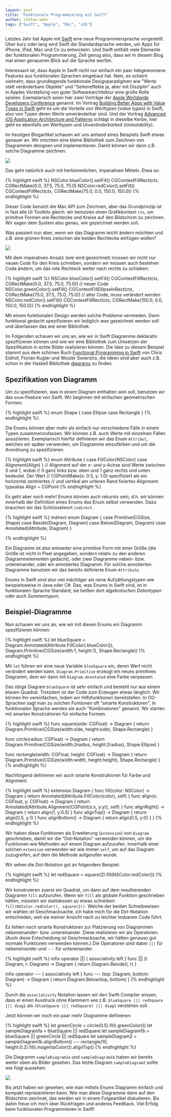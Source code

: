 ```yaml
---
layout: post
title: "Funktionale Programmierung mit Swift"
author: stefan-wehr
tags: ["Swift", "Apple", "Mac", "iOS"]
---
```


Letztes Jahr hat Apple mit [Swift](https://developer.apple.com/swift/)
eine neue Programmiersprache vorgestellt. Über kurz oder lang wird Swift
die Standardsprache werden, um Apps für iPhone, iPad, Mac und Co zu
entwickeln. Und Swift enthält viele Elemente der funktionalen
Programmierung, Zeit genug also, dass wir in diesem Blog mal einen
genaueren Blick auf die Sprache werfen.

Interessant ist, dass Apple in Swift nicht nur einfach ein paar
liebgewonnene Features aus funktionalen Sprachen eingebaut hat. Nein, es
scheint vielmehr, dass grundlegende funktionale Designparadigmen wie
"Werte statt veränderbare Objekte" und "Seiteneffekte ja, aber mit
Disziplin" auch in Apples Vorstellung von guter Softwarearchitektur eine
große Rolle spielen. Exemplarisch seien hier zwei Vorträge der
[Apple Worldwide Developers Conference](https://developer.apple.com/wwdc/) genannt.
Im Vortrag
[Building Better Apps with Value Types in Swift](https://www.youtube.com/watch?v=av4i3x-aZbM)
geht es um die Vorteile von *Werttypen* (*value types*) in Swift, also von
Typen deren Werte unveränderbar sind. Und der Vortrag
[Advanced iOS Application Architecture and Patterns](https://developer.apple.com/videos/play/wwdc2014-229/)
schlägt in dieselbe Kerbe, hier
geht es ebenfalls um Werttypen und *Unveränderbarkeit* (*immutability*).

<!-- more start -->

Im heutigen Blogartikel schauen wir uns anhand eines Beispiels Swift etwas
genauer an. Wir möchten eine kleine Bibliothek zum
Zeichnen von Diagrammen designen und implementieren. Damit können wir dann
z.B. solche Diagramme zeichnen:

<div id="center">
<img src="/files/swift/diag1.png" />
</div>

Das geht natürlich auch mit herkömmlichen, imperativen
Mitteln. Etwa so:

{% highlight swift %}
NSColor.blueColor().setFill()
CGContextFillRect(ctx, CGRectMake(0.0, 37.5, 75.0, 75.0)
NSColor.redColor().setFill()
CGContextFillRect(ctx, CGRectMake(75.0, 0.0, 150.0, 150.0))
{% endhighlight %}

Dieser Code benutzt die Mac API zum Zeichnen, aber das Grundprinzip ist in
fast alle UI-Toolkits gleich: wir benutzen einen Grafikkontext `ctx`, um
primitive Formen wie Rechtecke und Kreise auf den Bildschirm zu
zeichnen. Wir sagen dem System also genau, *wie* gezeichnet werden soll.

Was passiert nun aber, wenn wir das Diagramm leicht ändern möchten und
z.B. eine grünen Kreis zwischen die beiden Rechtecke einfügen wollen?

<div id="center">
<img src="/files/swift/diag2.png" />
</div>

Mit dem imperativen Ansatz (*wie* wird gezeichnet) müssen wir nicht nur
neuen Code für den Kreis schreiben, sondern wir müssen auch bestehen Code
ändern, um das rote Rechteck weiter nach rechts zu schieben:

{% highlight swift %}
NSColor.blueColor().setFill()
CGContextFillRect(ctx, CGRectMake(0.0, 37.5, 75.0, 75.0))
// neuer Code
NSColor.greenColor().setFill()
CGContextFillEllipseInRect(ctx, CGRectMake(75.0, 37.5, 75.0, 75.0))
// alter Code, muss verändert werden
NSColor.redColor().setFill()
CGContextFillRect(ctx, CGRectMake(150.0, 0.0, 150.0, 150.0))
{% endhighlight %}

Mit einem funktionalen Design werden solche Probleme vermieden. Denn
funktional gedacht spezifizieren wir lediglich *was* gezeichnet werden
soll und überlassen das *wie* einer Bibliothek.

Im Folgenden schauen wir uns an, wie wir in Swift Diagramme
deklarativ spezifizieren können und wie wir eine Bibliothek zum Umsetzen
der Spezifikation in echte Bilder realisieren können. Die Idee zu diesem
Beispiel stammt aus dem schönen Buch
[Functional Programming in Swift](https://www.objc.io/books/) von
Chris Eidhof, Florian Kugler und Wouter Swierstra, die Ideen sind aber
auch z.B. schon in der Haskell Bibliothek
[diagrams](http://projects.haskell.org/diagrams/) zu finden.

## Spezifikation von Diagramm

Um zu spezifizieren, was in einem Diagram enthalten sein soll, benutzen
wir das `enum`-Feature von Swift. Wir beginnen mit einfachen geometrischen Formen:

{% highlight swift %}
enum Shape {
    case Ellipse
    case Rectangle
}
{% endhighlight %}

Die Enums können aber mehr als einfach nur verschiedene Fälle in einem
Typen zusammenzufassen. Wir können z.B. auch Werte mit einzelnen Fällen
assoziieren. Exemplarisch hierfür definieren wir das Enum `Attribut`, welches wir
später verwenden, um Diagramme einzufärben und um die Anordnung zu spezifizieren.

{% highlight swift %}
enum Attribute {
    case FillColor(NSColor)
    case Alignment(Align)
}
// Alignment auf der x- und y-Achse sind Werte zwischen 0 und 1, wobei
// 0 ganz links bzw. oben und 1 ganz rechts und unten bedeutet. Der Wert
// CGPointMake(x: 0.5, y: 1.0) spezifiziert als ein horizontal zentriertes
// und vertikal am unteren Rand fixiertes Alignment.
typealias Align = CGPoint
{% endhighlight %}

Es geht aber noch mehr! Enums können auch rekursiv sein, d.h. wir können
innerhalb der Definition eines Enums das Enum selbst verwenden. Dazu
brauchen wir das Schlüsselwort `indirect`.

{% highlight swift %}
indirect enum Diagram {
    case Primitive(CGSize, Shape)
    case Beside(Diagram, Diagram)
    case Below(Diagram, Diagram)
    case Annotated(Attribute, Diagram)
}

{% endhighlight %}

Ein Diagramm ist also entweder eine primitive Form mit einer Größe (die
Größe ist nicht in Pixel angegeben, sondern relativ zu den anderen
Diagrammelementen gedacht), oder zwei Diagramme neben- bzw. untereinander,
oder ein annotiertes Diagramm. Für solche annotierten Diagramme benutzen
wir das bereits definierte Enum `Attribute`.

Enums in Swift sind also viel mächtiger
als reine Aufzählungstypen wie beispielsweise in Java oder C#. Das, was
Enums in Swift sind, ist in funktionalen Sprache Standard;
sie heißen dort
*algebraischen Datentypen* oder auch *Summentypen*.

## Beispiel-Diagramme

Nun schauen wir uns an, wie wir mit diesen Enums ein Diagramm
spezifizieren können:

{% highlight swift %}
let blueSquare = Diagram.Annotated(Attribute.FillColor(.blueColor()),
    Diagram.Primitive(CGSize(width:1, height:1), Shape.Rectangle))
{% endhighlight %}

Mit `let` führen wir eine neue Variable `blueSquare` ein, deren Wert nicht
verändert werden kann. `Diagram.Primitive` erzeugt ein neues primitives
Diagramm, dem wir dann mit `Diagram.Annotated` eine Farbe verpassen.

Das obige Diagram `blueSquare` ist sehr einfach und besteht nur aus einem blauen
Quadrat. Trotzdem ist der Code zum Erzeugen etwas länglich. Wir können ihn
vereinfachen, indem wir Hilfsfunktionen bereitstellen. In OO-Sprachen sagt
man zu solchen Funtionen oft "smarte Konstruktoren", in funktionalen
Sprache werden sie auch "Kombinatoren" genannt. Wir starten mit smarten
Konstruktoren für einfache Formen.

{% highlight swift %}
func square(side: CGFloat) -> Diagram {
    return Diagram.Primitive(CGSize(width:side, height:side), Shape.Rectangle)
}

func circle(radius: CGFloat) -> Diagram {
    return Diagram.Primitive(CGSize(width:2*radius, height:2*radius), Shape.Ellipse)
}

func rectangle(width: CGFloat, height: CGFloat) -> Diagram {
    return Diagram.Primitive(CGSize(width:width, height:height), Shape.Rectangle)
}
{% endhighlight %}

Nachfolgend definieren wir auch smarte Konstruktoren für Farbe und
Alignment. 

{% highlight swift %}
extension Diagram {
    func fill(color: NSColor) -> Diagram {
        return Annotated(Attribute.FillColor(color), self)
    }
    func align(x: CGFloat, y: CGFloat) -> Diagram {
        return Annotated(Attribute.Alignment(CGPoint(x:x, y:y)), self)
    }
    func alignRight() -> Diagram {
        return align(1, y:0.5)
    }
    func alignTop() -> Diagram {
        return align(0.5, y:1)
    }
    func alignBottom() -> Diagram {
        return align(0.5, y:0)
    }
}
{% endhighlight %}

Wir haben diese Funktionen als Erweiterung (`extension`)
von `Diagram` geschrieben, damit wir die "Dot-Notation" verwenden können,
um die Funktionen wie Methoden auf einem Diagram aufzurufen. Innerhalb einer solchen
`extension` verwenden wir wie immer `self`, um auf das Diagram zuzugreifen, auf dem
die Methode aufgerufen wurde.

Wir sehen die Dot-Notation gut an folgendem Beispiel:

{% highlight swift %}
let redSquare = square(2).fill(NSColor.redColor())
{% endhighlight %}

Wir konstruieren zuerst ein Quadrat, um dann auf dem resultierenden
Diagramm `fill` aufzurufen. Wenn wir `fill` als globale Funktion
geschrieben hätten, müssten wir stattdessen so etwas schreiben:
`fill(NSColor.redColor(), square(2))`. Welche der beiden Schreibweisen wir
wählen ist Geschmacksache, ich habe mich für die Dot-Notation entschieden,
weil sie meiner Ansicht nach zu leichter lesbarem Code führt.

Es fehlen noch smarte Konstruktoren zur Platzierung von Diagrammen
nebeneinander- bzw. untereinander. Diese realisieren wir als
Operatoren. (Auch diese Entscheidung ist Geschmacksache, wir hätten
genauso gut normale Funktionen verwenden können.) Die Operatoren sind
dabei `|||` für nebeneinander und `---` für untereinander.


{% highlight swift %}
infix operator ||| { associativity left }
func ||| (l: Diagram, r: Diagram) -> Diagram {
    return Diagram.Beside(l, r)
}

infix operator --- { associativity left }
func --- (top: Diagram, bottom: Diagram) -> Diagram {
    return Diagram.Below(top, bottom)
}
{% endhighlight %}

Durch die `associativity` Notation lassen wir den Swift-Compiler wissen,
dass er einen Ausdruck ohne Klammern wie z.B.
`blueSquare ||| redSquare ||| diag1` als
`(blueSquare ||| redSquare) ||| diag1` verstehen soll.

Jetzt können wir noch ein paar mehr Diagramme definieren:

{% highlight swift %}
let greenCircle = circle(0.5).fill(.greenColor())
let sampleDiagram1a = blueSquare ||| redSquare
let sampleDiagram1b = blueSquare ||| greenCircle ||| redSquare
let sampleDiagram2 =
    sampleDiagram1b.alignBottom() ---
    rectangle(10, height:0.2).fill(.magentaColor()).alignTop()
{% endhighlight %}


Die Diagramm `sampleDiagram1a` und `sampleDiagram1b` haben wir bereits weiter
oben als Bilder gesehen.
Das letzte Diagram `sampleDiagram2` sollte wie folgt aussehen:

<div id="center">
<img src="/files/swift/diag3.png" />
</div>

Bis jetzt haben wir gesehen, wie man mittels Enums Diagramm einfach und
kompakt repräsentieren kann. Wie man diese Diagramme dann auf den
Bildschirm zeichnet, das werden wir in einem Folgeartikel diskutieren. Bis
dahin freue ich mich über Rückfragen und anderes Feedback. Viel Erfolg
beim funktionalen Programmieren in Swift!


<!-- more end -->
